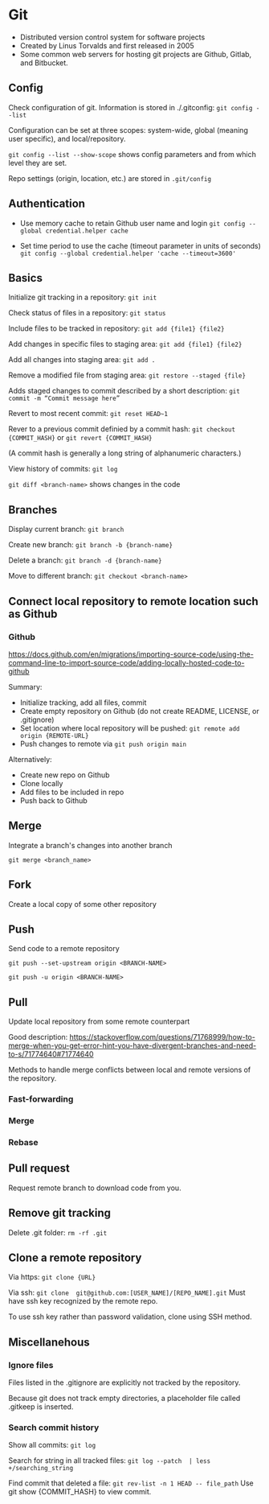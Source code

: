# Git

* Distributed version control system for software projects
* Created by Linus Torvalds and first released in 2005
* Some common web servers for hosting git projects are Github, Gitlab, and Bitbucket.



## Config

Check configuration of git. Information is stored in ./.gitconfig:
`git config --list`

Configuration can be set at three scopes:  system-wide, global (meaning user specific), and local/repository.

`git config --list --show-scope` shows config parameters and from which level they are set.


Repo settings (origin, location, etc.) are stored in `.git/config`


## Authentication

* Use memory cache to retain Github user name and login
`git config --global credential.helper cache`

* Set time period to use the cache (timeout parameter in units of seconds)
`git config --global credential.helper 'cache --timeout=3600'`




## Basics

Initialize git tracking in a repository:  `git init`

Check status of files in a repository:  `git status`	

Include files to be tracked in repository:  `git add {file1} {file2}`	

Add changes in specific files to staging area:  `git add {file1} {file2}`

Add all changes into staging area:  `git add .`		

Remove a modified file from staging area: `git restore --staged {file}` 

Adds staged changes to commit described by a short description:  `git commit -m “Commit message here”`	

Revert to most recent commit:  `git reset HEAD~1`

Rever to a previous commit definied by a commit hash:  `git checkout {COMMIT_HASH}` or `git revert {COMMIT_HASH}`

(A commit hash is generally a long string of alphanumeric characters.)

View history of commits:  `git log`		

`git diff <branch-name>`
shows changes in the code



## Branches

Display current branch:  `git branch`

Create new branch:  `git branch -b {branch-name}`

Delete a branch:  `git branch -d {branch-name}`

Move to different branch:  `git checkout <branch-name>`		



## Connect local repository to remote location such as Github 

### Github  
https://docs.github.com/en/migrations/importing-source-code/using-the-command-line-to-import-source-code/adding-locally-hosted-code-to-github

Summary:
* Initialize tracking, add all files, commit
* Create empty repository on Github (do not create README, LICENSE, or .gitignore)
* Set location where local repository will be pushed:  `git remote add origin {REMOTE-URL}`
* Push changes to remote via `git push origin main`

Alternatively:
* Create new repo on Github
* Clone locally
* Add files to be included in repo
* Push back to Github



## Merge  
Integrate a branch's changes into another branch

`git merge <branch_name>`


## Fork
Create a local copy of some other repository



## Push 
Send code to a remote repository

`git push --set-upstream origin <BRANCH-NAME>`

`git push -u origin <BRANCH-NAME>`



## Pull
Update local repository from some remote counterpart

Good description:  https://stackoverflow.com/questions/71768999/how-to-merge-when-you-get-error-hint-you-have-divergent-branches-and-need-to-s/71774640#71774640



Methods to handle merge conflicts between local and remote versions of the repository.

### Fast-forwarding

### Merge

### Rebase



## Pull request
Request remote branch to download code from you.






## Remove git tracking
Delete .git folder:  `rm -rf .git`



## Clone a remote repository

Via https:  `git clone {URL}`

Via ssh:  `git clone  git@github.com:[USER_NAME]/[REPO_NAME].git`
Must have ssh key recognized by the remote repo.

To use ssh key rather than password validation, clone using SSH method.



## Miscellanehous



### Ignore files

Files listed in the .gitignore are explicitly not tracked by the repository.

Because git does not track empty directories, a placeholder file called .gitkeep is inserted.



### Search commit history

Show all commits:  `git log`

Search for string in all tracked files:  `git log --patch  | less +/searching_string`

Find commit that deleted a file:  `git rev-list -n 1 HEAD -- file_path`
Use git show {COMMIT_HASH} to view commit.
